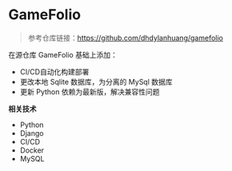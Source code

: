 # GameFolio

> 参考仓库链接：https://github.com/dhdylanhuang/gamefolio



在源仓库 GameFolio 基础上添加：
- CI/CD自动化构建部署
- 更改本地 Sqlite 数据库，为分离的 MySql 数据库
- 更新 Python 依赖为最新版，解决兼容性问题

<!--
```sh
python3 manage.py makemigrations \
&& python3 manage.py migrate \
&& python3 populate_gamefolio.py
```
-->

**相关技术**
- Python
- Django
- CI/CD
- Docker
- MySQL
